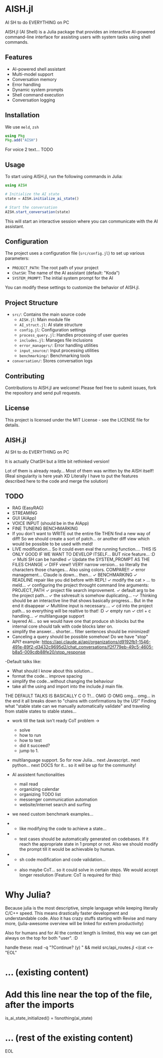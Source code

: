 
# AISH.jl

AI SH to do EVERYTHING on PC


AISH.jl (AI Shell) is a Julia package that provides an interactive AI-powered command-line interface for assisting users with system tasks using shell commands.

## Features

- AI-powered shell assistant
- Multi-model support
- Conversation memory
- Error handling
- Dynamic system prompts
- Shell command execution
- Conversation logging

## Installation
We use `meld`, `zsh`

```julia
using Pkg
Pkg.add("AISH")
```

For voice 2 text... TODO
<!-- pip install pydub deepgram-sdk
https://github.com/jiaaro/pydub#getting-ffmpeg-set-up
apt-get install libav-tools libavcodec-extra
####    OR    #####
apt-get install ffmpeg libavcodec-extra -->

## Usage

To start using AISH.jl, run the following commands in Julia:

```julia
using AISH

# Initialize the AI state
state = AISH.initialize_ai_state()

# Start the conversation
AISH.start_conversation(state)
```

This will start an interactive session where you can communicate with the AI assistant.

## Configuration

The project uses a configuration file (`src/config.jl`) to set up various parameters:

- `PROJECT_PATH`: The root path of your project
- `ChatSH`: The name of the AI assistant (default: "Koda")
- `SYSTEM_PROMPT`: The initial system prompt for the AI

You can modify these settings to customize the behavior of AISH.jl.

## Project Structure

- `src/`: Contains the main source code
  - `AISH.jl`: Main module file
  - `AI_struct.jl`: AI state structure
  - `config.jl`: Configuration settings
  - `process_query.jl`: Handles processing of user queries
  - `includes.jl`: Manages file inclusions
  - `error_managers/`: Error handling utilities
  - `input_source/`: Input processing utilities
  - `benchmarking/`: Benchmarking tools
- `conversation/`: Stores conversation logs

## Contributing

Contributions to AISH.jl are welcome! Please feel free to submit issues, fork the repository and send pull requests.

## License

This project is licensed under the MIT License - see the LICENSE file for details.
## AISH.jl
AI SH to do EVERYTHING on PC


It is actually ChatSH but a little bit rethinked version!



Lot of them is already ready... Most of them was written by the AISH itself! (Real singularity is here yeah XD Literally I have to put the features described here to the code and merge the solution)
## TODO
- RAG (EasyRAG)
- STREAMING
- GUI (AIApp)
- VOICE INPUT (should be in the AIApp)
- FINE TUNEING BENCHMARKING
- If you don't want to WRITE out the entire file THEN find a new way of diff! So we should create a sort of patch... or another diff view which would be possible to be used with meld!
- LIVE modification... So it could even eval the running function.... THIS IS ONLY GOOD IF WE WANT TO DEVELOP ITSELF... BUT nice feature... :D
✓ Multi SH can be handled
✓ Update the SYSTEM_PROMPT AS THE FILES CHANGE
✓ DIFF view!! VERY narrow version... so literally the characters those changes... Also using colors. COMPARE!!
✓ error management... Claude is down... then...
✓ BENCHMARKING
✓ READLINE repair like you did before with REPL!
✓ modify the cat > ... to meld...
✓ configuring the project throught command line arguments: PROJECT_PATH
✓ project file search improvement.
✓ default arg to be the project path...
✓ the sshresult is somehow duplicating...
-✓ Thinking should be an interactive line that shows basically progress... But in the end it disappear
✓ Multiline input is necessary....
✓ cd into the project path... so everything will be realtive to that! :D
✓ empty run
✓ ctrl + c handling...
✓ multilanguage support
- layered AI... so we would have one that produce sh blocks but the internal core should talk with code blocks later on. 
- simplify the answer... shorter... filter sentences should be minimized!
- Canceling a query should be possible somehow! Do we have "stop" API? example: https://api.claude.ai/api/organizations/d9192fb1-1546-491e-89f2-d3432c9695d2/chat_conversations/f2f779eb-49c5-4605-b8a5-009cdb88fe20/stop_response

-Default talks like:
  - What should I know about this solution...
  - format the code... improve spacing
  - simplify the code...without changing the behaviour
  - take all the using and import into the include.jl main file.

THE DEFAULT TALKS IS BASICALLY C O T!... OMG :D OMG omg... omg...
in the end it all breaks down to "chains with confirmations by the US!"
Finding what "stable state can we manually automatically validate" and traveling from stable states to stable states...

- work till the task isn't ready CoT
problem ->
  - solve
  - how to run
  - how to test
  - did it succeed?
  - jump to 1.
- multilanguage support. So for now Julia... next Javascript.. next python... next DOCS for it... so it will be up for the community!



- AI assistent functionalities
  - mail read
  - organizing calendar
  - organizing TODO list
  - messenger communication automation
  - website/internet search and surfing

- we need custom benchmark examples...
- - like modifying the code to achieve a state...
- - test cases should be automatically generated on codebases. If it reach the appropriate state in 1 prompt or not. Also we should modify the prompt till it would be achievable by human. 
- - sh code modification and code validation... 
- - also maybe CoT... so it could solve in certain steps. We would accept longer resolution (Feature: CoT is required for this) 

# Why Julia?

Because julia is the most descriptive, simple language while keeping literally C/C++ speed. This means drastically faster development and understandable code. Also it has crazy stuffs starting with Revise and many more, (julia-awesome overview will be linked for extrem productivity)

Also for humans and for AI the context length is limited, this way we can get always on the top for both "user". :D





handle these:
read -q "?Continue? (y) " && meld src/api_routes.jl <(cat <<-"EOL"
# ... (existing content)

# Add this line near the top of the file, after the imports
is_ai_state_initialized() = !isnothing(ai_state)

# ... (rest of the existing content)
EOL

